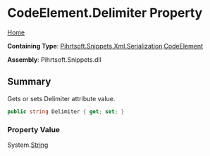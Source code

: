 # CodeElement\.Delimiter Property

[Home](../../../../../../README.md)

**Containing Type**: [Pihrtsoft.Snippets.Xml.Serialization](../../README.md)\.[CodeElement](../README.md)

**Assembly**: Pihrtsoft\.Snippets\.dll

## Summary

Gets or sets Delimiter attribute value\.

```csharp
public string Delimiter { get; set; }
```

### Property Value

System\.[String](https://docs.microsoft.com/en-us/dotnet/api/system.string)

